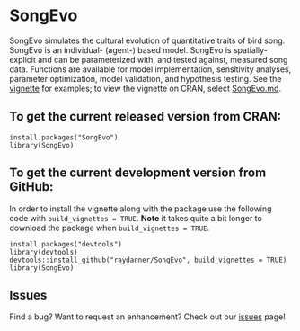# SongEvo

SongEvo simulates the cultural evolution of quantitative traits of bird song. SongEvo is an individual- (agent-) based model. SongEvo is spatially-explicit and can be parameterized with, and tested against, measured song data. Functions are available for model implementation, sensitivity analyses, parameter optimization, model validation, and hypothesis testing. See the [vignette](https://github.com/raydanner/SongEvo/tree/master/vignettes) for examples; to view the vignette on CRAN, select [SongEvo.md](https://cran.r-project.org/package=SongEvo/vignettes/SongEvo.pdf). 

## To get the current released version from CRAN:
```{r eval = FALSE}
install.packages("SongEvo")
library(SongEvo)
```

## To get the current development version from GitHub:

In order to install the vignette along with the package use the following code with `build_vignettes = TRUE`. 
**Note** it takes quite a bit longer to download the package when `build_vignettes = TRUE`.

```{r eval = FALSE}
install.packages("devtools")
library(devtools)
devtools::install_github("raydanner/SongEvo", build_vignettes = TRUE)
library(SongEvo)
```

## Issues

Find a bug?  Want to request an enhancement? Check out our [issues](https://github.com/raydanner/SongEvo/issues) page!
